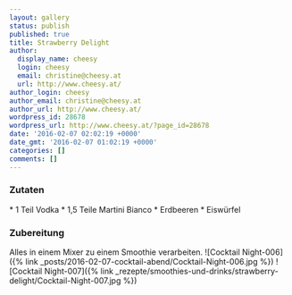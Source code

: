 ```yaml
---
layout: gallery
status: publish
published: true
title: Strawberry Delight
author:
  display_name: cheesy
  login: cheesy
  email: christine@cheesy.at
  url: http://www.cheesy.at/
author_login: cheesy
author_email: christine@cheesy.at
author_url: http://www.cheesy.at/
wordpress_id: 28678
wordpress_url: http://www.cheesy.at/?page_id=28678
date: '2016-02-07 02:02:19 +0000'
date_gmt: '2016-02-07 01:02:19 +0000'
categories: []
comments: []
---
```

### Zutaten
\* 1 Teil Vodka
\* 1,5 Teile Martini Bianco
\* Erdbeeren
\* Eiswürfel
### Zubereitung
Alles in einem Mixer zu einem Smoothie verarbeiten.
![Cocktail Night-006]({% link _posts/2016-02-07-cocktail-abend/Cocktail-Night-006.jpg %})
![Cocktail Night-007]({% link _rezepte/smoothies-und-drinks/strawberry-delight/Cocktail-Night-007.jpg %})
